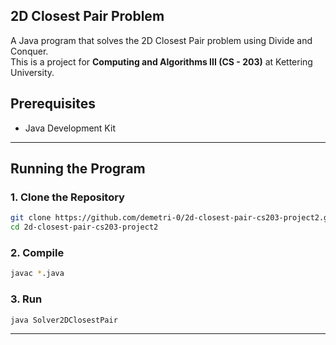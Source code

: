 ## 2D Closest Pair Problem

A Java program that solves the 2D Closest Pair problem using Divide and Conquer.  
This is a project for **Computing and Algorithms III (CS - 203)** at Kettering University.

## Prerequisites

- Java Development Kit

---

## Running the Program

### 1. Clone the Repository

```bash
git clone https://github.com/demetri-0/2d-closest-pair-cs203-project2.git
cd 2d-closest-pair-cs203-project2
```

### 2. Compile

```bash
javac *.java
```

### 3. Run

```bash
java Solver2DClosestPair
```

---
